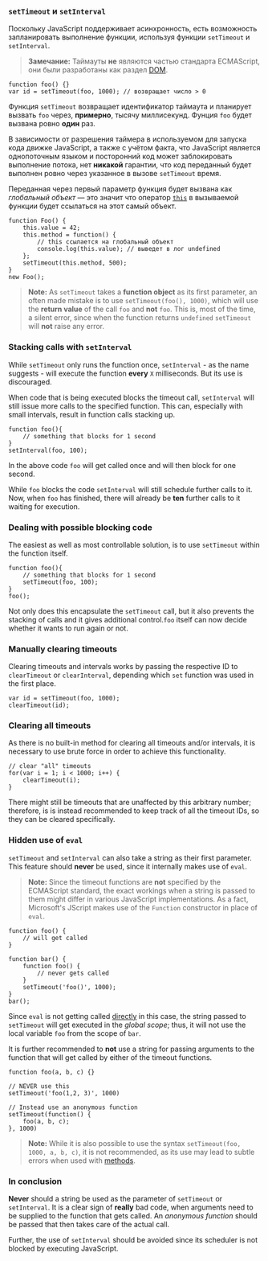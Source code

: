 ### `setTimeout` и `setInterval`

Поскольку JavaScript поддерживает асинхронность, есть возможность запланировать выполнение функции, используя функции `setTimeout` и `setInterval`.

> **Замечание:** Таймауты **не** являются частью стандарта ECMAScript, они были разработаны как раздел [DOM][1].

    function foo() {}
    var id = setTimeout(foo, 1000); // возвращает число > 0

Функция `setTimeout` возвращает идентификатор таймаута и планирует вызвать `foo` через, **примерно**, тысячу миллисекунд. Фунция `foo` будет вызвана ровно **один** раз.

В зависимости от разрешения таймера в используемом для запуска кода движке JavaScript, а также с учётом факта, что JavaScript является однопоточным языком и посторонний код может заблокировать выполнение потока, нет **никакой** гарантии, что код переданный будет выполнен ровно через указанное в вызове `setTimeout` время.

Переданная через первый параметр функция будет вызвана как *глобальный объект* — это значит что оператор [`this`](#function.this) в вызываемой функции будет ссылаться на этот самый объект.

    function Foo() {
        this.value = 42;
        this.method = function() {
            // this ссылается на глобальный объект
            console.log(this.value); // выведет в лог undefined
        };
        setTimeout(this.method, 500);
    }
    new Foo();


> **Note:** As `setTimeout` takes a **function object** as its first parameter, an
> often made mistake is to use `setTimeout(foo(), 1000)`, which will use the
> **return value** of the call `foo` and **not** `foo`. This is, most of the time,
> a silent error, since when the function returns `undefined` `setTimeout` will
> **not** raise any error.

### Stacking calls with `setInterval`

While `setTimeout` only runs the function once, `setInterval` - as the name
suggests - will execute the function **every** `X` milliseconds. But its use is
discouraged.

When code that is being executed blocks the timeout call, `setInterval` will
still issue more calls to the specified function. This can, especially with small
intervals, result in function calls stacking up.

    function foo(){
        // something that blocks for 1 second
    }
    setInterval(foo, 100);

In the above code `foo` will get called once and will then block for one second.

While `foo` blocks the code `setInterval` will still schedule further calls to
it. Now, when `foo` has finished, there will already be **ten** further calls to
it waiting for execution.

### Dealing with possible blocking code

The easiest as well as most controllable solution, is to use `setTimeout` within
the function itself.

    function foo(){
        // something that blocks for 1 second
        setTimeout(foo, 100);
    }
    foo();

Not only does this encapsulate the `setTimeout` call, but it also prevents the
stacking of calls and it gives additional control.`foo` itself can now decide
whether it wants to run again or not.

### Manually clearing timeouts

Clearing timeouts and intervals works by passing the respective ID to
`clearTimeout` or `clearInterval`, depending which `set` function was used in
the first place.

    var id = setTimeout(foo, 1000);
    clearTimeout(id);

### Clearing all timeouts

As there is no built-in method for clearing all timeouts and/or intervals,
it is necessary to use brute force in order to achieve this functionality.

    // clear "all" timeouts
    for(var i = 1; i < 1000; i++) {
        clearTimeout(i);
    }

There might still be timeouts that are unaffected by this arbitrary number;
therefore, is is instead recommended to keep track of all the timeout IDs, so
they can be cleared specifically.

### Hidden use of `eval`

`setTimeout` and `setInterval` can also take a string as their first parameter.
This feature should **never** be used, since it internally makes use of `eval`.

> **Note:** Since the timeout functions are **not** specified by the ECMAScript
> standard, the exact workings when a string is passed to them might differ in
> various JavaScript implementations. As a fact, Microsoft's JScript makes use of
> the `Function` constructor in place of `eval`.

    function foo() {
        // will get called
    }

    function bar() {
        function foo() {
            // never gets called
        }
        setTimeout('foo()', 1000);
    }
    bar();

Since `eval` is not getting called [directly](#core.eval) in this case, the string
passed to `setTimeout` will get executed in the *global scope*; thus, it will
not use the local variable `foo` from the scope of `bar`.

It is further recommended to **not** use a string for passing arguments to the
function that will get called by either of the timeout functions.

    function foo(a, b, c) {}

    // NEVER use this
    setTimeout('foo(1,2, 3)', 1000)

    // Instead use an anonymous function
    setTimeout(function() {
        foo(a, b, c);
    }, 1000)

> **Note:** While it is also possible to use the syntax
> `setTimeout(foo, 1000, a, b, c)`, it is not recommended, as its use may lead
> to subtle errors when used with [methods](#function.this).

### In conclusion

**Never** should a string be used as the parameter of `setTimeout` or
`setInterval`. It is a clear sign of **really** bad code, when arguments need
to be supplied to the function that gets called. An *anonymous function* should
be passed that then takes care of the actual call.

Further, the use of `setInterval` should be avoided since its scheduler is not
blocked by executing JavaScript.

[1]: http://en.wikipedia.org/wiki/Document_Object_Model

